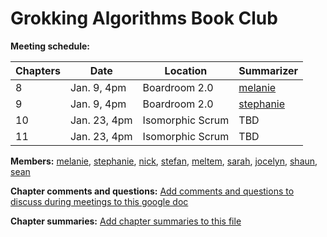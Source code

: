 # Grokking Algorithms Book Club

[comment]: Links:
[melanie]: https://github.com/melaniebrgr
[stephanie]: https://github.com/stephanie56
[nick]: https://github.com/NicholasGWK
[stefan]: https://github.com/stefannew
[meltem]: https://github.com/turquoisemelon
[sarah]: https://github.com/srhboo
[jocelyn]: https://github.com/jocelynjeffrey
[shaun]: https://github.com/ShaunLloyd
[sean]: https://github.com/seanmay

**Meeting schedule:**

| Chapters | Date         | Location         | Summarizer  |
| -------- | ------------ | ---------------- | ----------- |
| 8        | Jan. 9, 4pm  | Boardroom 2.0    | [melanie]   |
| 9        | Jan. 9, 4pm  | Boardroom 2.0    | [stephanie] |
| 10       | Jan. 23, 4pm | Isomorphic Scrum | TBD         |
| 11       | Jan. 23, 4pm | Isomorphic Scrum | TBD         |

**Members:**
[melanie], [stephanie], [nick], [stefan], [meltem], [sarah], [jocelyn], [shaun], [sean]

**Chapter comments and questions:**
[Add comments and questions to discuss during meetings to this google doc](https://docs.google.com/document/d/1wYjQb_iBIHEaGA7MTJFRV886mVsftfS2W4rSmWT4A4k/edit?usp=sharing)

**Chapter summaries:**
[Add chapter summaries to this file](./grokking-algorithms.md)
